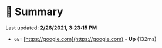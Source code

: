 # 📖 Summary
Last updated: **2/26/2021, 3:23:15 PM**

- `GET` [https://google.com](https://google.com) - **Up** (132ms)
